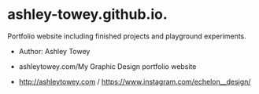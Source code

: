 # ashley-towey.github.io. 
Portfolio website including finished projects and playground experiments. 

- Author: Ashley Towey

- ashleytowey.com/My Graphic Design portfolio website

- http://ashleytowey.com / https://www.instagram.com/echelon__design/ 